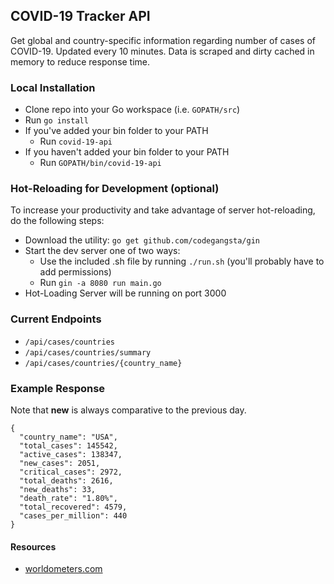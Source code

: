## COVID-19 Tracker API
Get global and country-specific information regarding number of cases of COVID-19. Updated every 10 minutes. Data is scraped and dirty cached in memory to reduce response time.

### Local Installation
* Clone repo into your Go workspace (i.e. `GOPATH/src`)
* Run `go install`
* If you've added your bin folder to your PATH
  * Run `covid-19-api`
* If you haven't added your bin folder to your PATH
  * Run `GOPATH/bin/covid-19-api`

### Hot-Reloading for Development (optional)
To increase your productivity and take advantage of server hot-reloading, do the following steps:
* Download the utility: `go get github.com/codegangsta/gin`
* Start the dev server one of two ways:
  * Use the included .sh file by running `./run.sh` (you'll probably have to add permissions)
  * Run `gin -a 8080 run main.go`
* Hot-Loading Server will be running on port 3000



### Current Endpoints 
- `/api/cases/countries`
- `/api/cases/countries/summary`
- `/api/cases/countries/{country_name}`
  
### Example Response
Note that **new** is always comparative to the previous day.
```
{
  "country_name": "USA",
  "total_cases": 145542,
  "active_cases": 138347,
  "new_cases": 2051,
  "critical_cases": 2972,
  "total_deaths": 2616,
  "new_deaths": 33,
  "death_rate": "1.80%",
  "total_recovered": 4579,
  "cases_per_million": 440
}
```

#### Resources
- [worldometers.com](https://www.worldometers.info/coronavirus/)